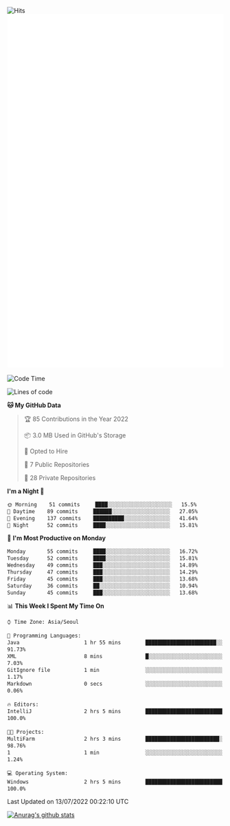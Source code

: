 ![Hits](https://hits.seeyoufarm.com/api/count/incr/badge.svg?url=https%3A%2F%2Fgithub.com%2Fkokose1234&count_bg=%2379C83D&title_bg=%23555555&icon=apple.svg&icon_color=%23E7E7E7&title=hits&edge_flat=false)
<br/>
![Metrics](https://github.com/kokose1234/kokose1234/blob/main/github-metrics.svg)

<!--START_SECTION:waka-->
![Code Time](http://img.shields.io/badge/Code%20Time-653%20hrs%2054%20mins-blue)

![Lines of code](https://img.shields.io/badge/From%20Hello%20World%20I%27ve%20Written-940%20Thousand%20lines%20of%20code-blue)

**🐱 My GitHub Data** 

> 🏆 85 Contributions in the Year 2022
 > 
> 📦 3.0 MB Used in GitHub's Storage 
 > 
> 💼 Opted to Hire
 > 
> 📜 7 Public Repositories 
 > 
> 🔑 28 Private Repositories  
 > 
**I'm a Night 🦉** 

```text
🌞 Morning    51 commits     ████░░░░░░░░░░░░░░░░░░░░░   15.5% 
🌆 Daytime    89 commits     ██████░░░░░░░░░░░░░░░░░░░   27.05% 
🌃 Evening    137 commits    ██████████░░░░░░░░░░░░░░░   41.64% 
🌙 Night      52 commits     ████░░░░░░░░░░░░░░░░░░░░░   15.81%

```
📅 **I'm Most Productive on Monday** 

```text
Monday       55 commits     ████░░░░░░░░░░░░░░░░░░░░░   16.72% 
Tuesday      52 commits     ████░░░░░░░░░░░░░░░░░░░░░   15.81% 
Wednesday    49 commits     ███░░░░░░░░░░░░░░░░░░░░░░   14.89% 
Thursday     47 commits     ███░░░░░░░░░░░░░░░░░░░░░░   14.29% 
Friday       45 commits     ███░░░░░░░░░░░░░░░░░░░░░░   13.68% 
Saturday     36 commits     ██░░░░░░░░░░░░░░░░░░░░░░░   10.94% 
Sunday       45 commits     ███░░░░░░░░░░░░░░░░░░░░░░   13.68%

```


📊 **This Week I Spent My Time On** 

```text
⌚︎ Time Zone: Asia/Seoul

💬 Programming Languages: 
Java                     1 hr 55 mins        ███████████████████████░░   91.73% 
XML                      8 mins              █░░░░░░░░░░░░░░░░░░░░░░░░   7.03% 
GitIgnore file           1 min               ░░░░░░░░░░░░░░░░░░░░░░░░░   1.17% 
Markdown                 0 secs              ░░░░░░░░░░░░░░░░░░░░░░░░░   0.06%

🔥 Editors: 
IntelliJ                 2 hrs 5 mins        █████████████████████████   100.0%

🐱‍💻 Projects: 
MultiFarm                2 hrs 3 mins        ████████████████████████░   98.76% 
1                        1 min               ░░░░░░░░░░░░░░░░░░░░░░░░░   1.24%

💻 Operating System: 
Windows                  2 hrs 5 mins        █████████████████████████   100.0%

```


 Last Updated on 13/07/2022 00:22:10 UTC
<!--END_SECTION:waka-->

[![Anurag's github stats](https://github-readme-stats.vercel.app/api?username=kokose1234&theme=dracula)](https://github.com/anuraghazra/github-readme-stats)



	
